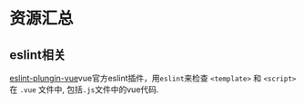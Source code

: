 # 资源汇总

## eslint相关

[eslint-plungin-vue](https://eslint.vuejs.org/)vue官方eslint插件，用`eslint`来检查 `<template>` 和 `<script>` 在 `.vue` 文件中, 包括`.js`文件中的vue代码.
